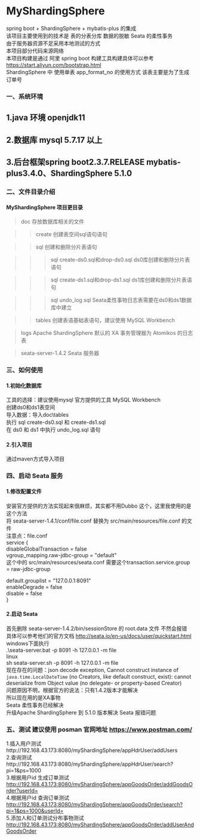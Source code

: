 # MyShardingSphere
spring boot +  ShardingSphere + mybatis-plus 的集成 <br>
该项目主要使用到的技术是 表的分表分库 数据的脱敏 Seata 的柔性事务 <br>
由于服务器资源不足采用本地测试的方式 <br>
本项目部分代码来源网络 <br>
本项目构建是通过 阿里 spring boot 构建工具构建具体可以参考 https://start.aliyun.com/bootstrap.html <br>
ShardingSphere 中 使用单表 app_format_no 的使用方式 该表主要是为了生成订单号 <br>
### 一、系统环境
## 1.java 环境 openjdk11
## 2.数据库 mysql 5.7.17 以上
## 3.后台框架spring boot2.3.7.RELEASE mybatis-plus3.4.0、ShardingSphere 5.1.0
### 二、文件目录介绍
#### MyShardingSphere 项目更目录

>doc 存放数据库相关的文件

>>create 创建表空间sql语句语句

>>sql 创建和删除分片表语句

>>>sql create-ds0.sql和drop-ds0.sql ds0库创建和删除分片表语句

>>>sql create-ds1.sql和drop-ds1.sql ds1库创建和删除分片表语句

>>>sql undo_log.sql Seata柔性事物日志表需要在ds0和ds1数据库中建立

>>tables 创建表语基础表语句，建议使用 MySQL Workbench

>logs Apache ShardingSphere 默认的 XA 事务管理器为 Atomikos 的日志表

>seata-server-1.4.2 Seata 服务器

### 三、如何使用
#### 1.初始化数据库
工具的选择：建议使用mysql 官方提供的工具 MySQL Workbench <br>
创建ds0和ds1表空间 <br>
导入数据：导入doc\tables <br>
执行  sql  create-ds0.sql 和 create-ds1.sql <br>
在 ds0 和 ds1 中执行 undo_log.sql 语句 <br>
#### 2.引入项目
通过maven方式导入项目

### 四、启动 Seata 服务
#### 1.修改配置文件
安装官方提供的方法实现起来很麻烦，其实都不用Dubbo 这个，这里我使用的是这个方法 <br>
将 seata-server-1.4.1/conf/file.conf 替换为 src/main/resources/file.conf 的文件 <br>
注意点：file.conf <br>
service { <br>
disableGlobalTransaction = false <br>
vgroup_mapping.raw-jdbc-group = "default" <br> 
这个中的 src/main/resources/seata.conf 需要这个transaction.service.group = raw-jdbc-group <br>
 
default.grouplist = "127.0.0.1:8091" <br>
enableDegrade = false <br>
disable = false <br>
}
#### 2.启动  Seata <br>
首先删除 seata-server-1.4.2/bin/sessionStore 的 root.data 文件 不然会报错 <br>
具体可以参考他们的官方文档 http://seata.io/en-us/docs/user/quickstart.html <br>
windows下面执行 <br>
.\seata-server.bat -p 8091 -h 127.0.0.1 -m file <br>
linux <br>
sh seata-server.sh -p 8091 -h 127.0.0.1 -m file <br>
现在存在的问题：json decode exception, Cannot construct instance of `java.time.LocalDateTime` (no Creators, like default construct, exist): cannot deserialize from Object value (no delegate- or property-based Creator)<br>
问题原因不明，根据官方的说法：只有1.4.2版本才能解决 <br>
所以现在用的是XA事物 <br>
Seata 柔性事务已经解决 <br>
升级Apache ShardingSphere 到 5.1.0 版本解决 Seata 报错问题 <br>

### 五、测试 建议使用 posman 官网地址 https://www.postman.com/
1.插入用户测试http://192.168.43.173:8080/myShardingSphere/appHdrUser/addUsers <br>
2.查询测试http://192.168.43.173:8080/myShardingSphere/appHdrUser/search?pi=1&ps=1000 <br>
3.根据用户id 生成订单测试 http://192.168.43.173:8080/myShardingSphere/appGoodsOrder/addGoodsOrder?userId= <br>
4.根据用户id 查询订单测试 http://192.168.43.173:8080/myShardingSphere/appGoodsOrder/search?pi=1&ps=1000&userId= <br>
5.添加人和订单测试分布事物测试 http://192.168.43.173:8080/myShardingSphere/appGoodsOrder/addUserAndGoodsOrder <br>
